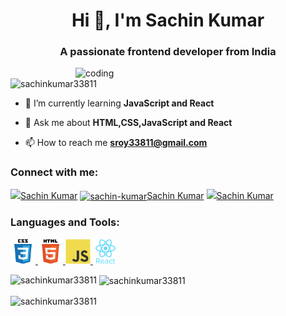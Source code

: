 <h1 align="center">Hi 👋, I'm Sachin Kumar</h1>
<h3 align="center">A passionate frontend developer from India</h3>

<img src="https://media2.giphy.com/media/qgQUggAC3Pfv687qPC/giphy.gif" align="right" alt="coding" width="400">

<p align="left"> <img src="https://komarev.com/ghpvc/?username=sachinkumar33811&label=Profile%20views&color=0e75b6&style=flat" alt="sachinkumar33811" /> </p>

- 🌱 I’m currently learning **JavaScript and React**

- 💬 Ask me about **HTML,CSS,JavaScript and React**

- 📫 How to reach me **sroy33811@gmail.com**

<h3 align="left">Connect with me:</h3>
<p align="left">
<a href="https://twitter.com/sachinroy271296" target="blank"><img src="https://static.dezeen.com/uploads/2023/07/x-logo-twitter-elon-musk_dezeen_2364_col_0.jpg"  />Sachin Kumar</a>
<a href="https://linkedin.com/in/sachin-kumar" target="blank"><img  src="https://encrypted-tbn0.gstatic.com/images?q=tbn:ANd9GcQo8-OlK875lUaWGFYEgcGyKNHAn26wwHh01OC9Fo1KVA&s" alt="sachin-kumar" height="30" width="40" align="center" />Sachin Kumar</a>
<a href="https://instagram.com/sachin3722" target="blank"><img  src="https://encrypted-tbn0.gstatic.com/images?q=tbn:ANd9GcTmtH7vre3Xwn7NMMCtBeo7VkgJ9304lntaQhKytig&s" />Sachin Kumar</a>
</p>

<h3 align="left">Languages and Tools:</h3>
<p align="left"> <a href="https://www.w3schools.com/css/" target="_blank" rel="noreferrer"> <img src="https://raw.githubusercontent.com/devicons/devicon/master/icons/css3/css3-original-wordmark.svg" alt="css3" width="40" height="40"/> </a> <a href="https://www.w3.org/html/" target="_blank" rel="noreferrer"> <img src="https://raw.githubusercontent.com/devicons/devicon/master/icons/html5/html5-original-wordmark.svg" alt="html5" width="40" height="40"/> </a> <a href="https://developer.mozilla.org/en-US/docs/Web/JavaScript" target="_blank" rel="noreferrer"> <img src="https://raw.githubusercontent.com/devicons/devicon/master/icons/javascript/javascript-original.svg" alt="javascript" width="40" height="40"/> </a> <a href="https://reactjs.org/" target="_blank" rel="noreferrer"> <img src="https://raw.githubusercontent.com/devicons/devicon/master/icons/react/react-original-wordmark.svg" alt="react" width="40" height="40"/> </a> </p>

<p><img align="left" src="https://github-readme-stats.vercel.app/api/top-langs?username=sachinkumar33811&show_icons=true&locale=en&layout=compact" alt="sachinkumar33811" /></p>

<p>&nbsp;<img align="center" src="https://github-readme-stats.vercel.app/api?username=sachinkumar33811&show_icons=true&locale=en" alt="sachinkumar33811" /></p>

<p><img align="center" src="https://github-readme-streak-stats.herokuapp.com/?user=sachinkumar33811&" alt="sachinkumar33811" /></p>

